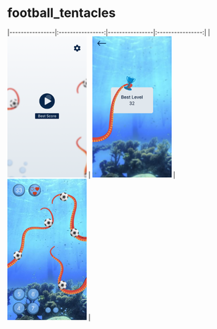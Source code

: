# football_tentacles
|----------------|:----------------:|----------------|:----------------:|
| <img src = "assets/readme/home.png" width="180" height="320" /> | <img src = "assets/readme/score.png" width="180" height="320" /> | <img src = "assets/readme/game.png" width="180" height="320" /> |


[comment]: <> (A new Flutter project.)

[comment]: <> (## Getting Started)

[comment]: <> (This project is a starting point for a Flutter application.)

[comment]: <> (A few resources to get you started if this is your first Flutter project:)

[comment]: <> (- [Lab: Write your first Flutter app]&#40;https://docs.flutter.dev/get-started/codelab&#41;)

[comment]: <> (- [Cookbook: Useful Flutter samples]&#40;https://docs.flutter.dev/cookbook&#41;)

[comment]: <> (For help getting started with Flutter development, view the)

[comment]: <> ([online documentation]&#40;https://docs.flutter.dev/&#41;, which offers tutorials,)

[comment]: <> (samples, guidance on mobile development, and a full API reference.)
